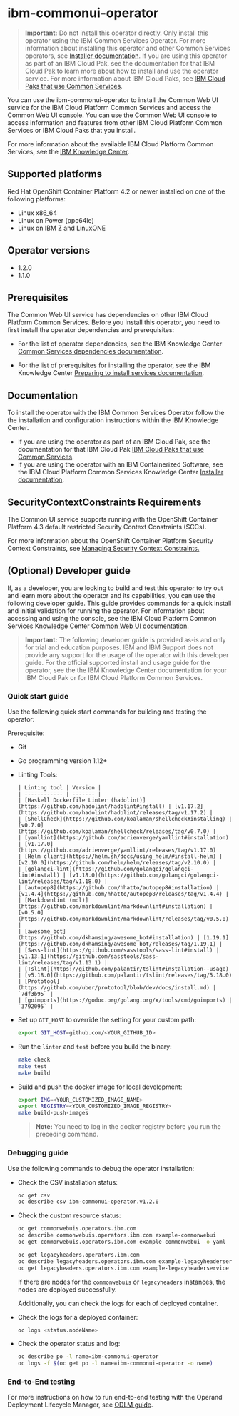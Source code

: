# ibm-commonui-operator

> **Important:** Do not install this operator directly. Only install this operator using the IBM Common Services Operator. For more information about installing this operator and other Common Services operators, see [Installer documentation](http://ibm.biz/cpcs_opinstall).
> If you are using this operator as part of an IBM Cloud Pak, see the documentation for that IBM Cloud Pak to learn more about how to install and use the operator service. For more information about IBM Cloud Paks, see [IBM Cloud Paks that use Common Services](http://ibm.biz/cpcs_cloudpaks).

You can use the ibm-commonui-operator to install the Common Web UI service for the IBM Cloud Platform Common Services and access the Common Web UI console. You can use the Common Web UI console to access information and features from other IBM Cloud Platform Common Services or IBM Cloud Paks that you install.

For more information about the available IBM Cloud Platform Common Services, see the [IBM Knowledge Center](http://ibm.biz/cpcsdocs).

## Supported platforms

Red Hat OpenShift Container Platform 4.2 or newer installed on one of the following platforms:

- Linux x86_64
- Linux on Power (ppc64le)
- Linux on IBM Z and LinuxONE

## Operator versions

- 1.2.0
- 1.1.0

## Prerequisites

The Common Web UI service has dependencies on other IBM Cloud Platform Common Services. Before you install this operator, you need to first install the operator dependencies and prerequisites:

- For the list of operator dependencies, see the IBM Knowledge Center [Common Services dependencies documentation](http://ibm.biz/cpcs_opdependencies).

- For the list of prerequisites for installing the operator, see the IBM Knowledge Center [Preparing to install services documentation](http://ibm.biz/cpcs_opinstprereq).

## Documentation

To install the operator with the IBM Common Services Operator follow the the installation and configuration instructions within the IBM Knowledge Center.

- If you are using the operator as part of an IBM Cloud Pak, see the documentation for that IBM Cloud Pak [IBM Cloud Paks that use Common Services](http://ibm.biz/cpcs_cloudpaks).
- If you are using the operator with an IBM Containerized Software, see the IBM Cloud Platform Common Services Knowledge Center [Installer documentation](http://ibm.biz/cpcs_opinstall).

## SecurityContextConstraints Requirements

The Common UI service supports running with the OpenShift Container Platform 4.3 default restricted Security Context Constraints (SCCs).

For more information about the OpenShift Container Platform Security Context Constraints, see [Managing Security Context Constraints.](https://docs.openshift.com/container-platform/4.3/authentication/managing-security-context-constraints.html)

## (Optional) Developer guide

If, as a developer, you are looking to build and test this operator to try out and learn more about the operator and its capabilities, you can use the following developer guide. This guide provides commands for a quick install and initial validation for running the operator. For information about accessing and using the console, see the IBM Cloud Platform Common Services Knowledge Center [Common Web UI documentation](http://ibm.biz/cpcs_opcwebui).

> **Important:** The following developer guide is provided as-is and only for trial and education purposes. IBM and IBM Support does not provide any support for the usage of the operator with this developer guide. For the official supported install and usage guide for the operator, see the the IBM Knowledge Center documentation for your IBM Cloud Pak or for IBM Cloud Platform Common Services.

### Quick start guide

Use the following quick start commands for building and testing the operator:

Prerequisite:

- Git
- Go programming version 1.12+
- Linting Tools:

      | Linting tool | Version |
      | ------------ | ------- |
      | [Haskell Dockerfile Linter (hadolint)](https://github.com/hadolint/hadolint#install) | [v1.17.2](https://github.com/hadolint/hadolint/releases/tag/v1.17.2) |
      | [ShellCheck](https://github.com/koalaman/shellcheck#installing) | [v0.7.0](https://github.com/koalaman/shellcheck/releases/tag/v0.7.0) |
      | [yamllint](https://github.com/adrienverge/yamllint#installation) | [v1.17.0](https://github.com/adrienverge/yamllint/releases/tag/v1.17.0)
      | [Helm client](https://helm.sh/docs/using_helm/#install-helm) | [v2.10.0](https://github.com/helm/helm/releases/tag/v2.10.0) |
      | [golangci-lint](https://github.com/golangci/golangci-lint#install) | [v1.18.0](https://github.com/golangci/golangci-lint/releases/tag/v1.18.0) |
      | [autopep8](https://github.com/hhatto/autopep8#installation) | [v1.4.4](https://github.com/hhatto/autopep8/releases/tag/v1.4.4) |
      | [Markdownlint (mdl)](https://github.com/markdownlint/markdownlint#installation) | [v0.5.0](https://github.com/markdownlint/markdownlint/releases/tag/v0.5.0) |
      | [awesome_bot](https://github.com/dkhamsing/awesome_bot#installation) | [1.19.1](https://github.com/dkhamsing/awesome_bot/releases/tag/1.19.1) |
      | [Sass-lint](https://github.com/sasstools/sass-lint#install) | [v1.13.1](https://github.com/sasstools/sass-lint/releases/tag/v1.13.1) |
      | [Tslint](https://github.com/palantir/tslint#installation--usage) | [v5.18.0](https://github.com/palantir/tslint/releases/tag/5.18.0)
      | [Prototool](https://github.com/uber/prototool/blob/dev/docs/install.md) | `7df3b95` |
      | [goimports](https://godoc.org/golang.org/x/tools/cmd/goimports) | `3792095` |

- Set up `GIT_HOST` to override the setting for your custom path:

  ```bash
  export GIT_HOST=github.com/<YOUR_GITHUB_ID>
  ```

- Run the `linter` and `test` before you build the binary:

  ```bash
  make check
  make test
  make build
  ```

- Build and push the docker image for local development:

  ```bash
  export IMG=<YOUR_CUSTOMIZED_IMAGE_NAME>
  export REGISTRY=<YOUR_CUSTOMIZED_IMAGE_REGISTRY>
  make build-push-images
  ```

  > **Note:** You need to log in the docker registry before you run the preceding command.

### Debugging guide

Use the following commands to debug the operator installation:

- Check the CSV installation status:

  ```bash
  oc get csv
  oc describe csv ibm-commonui-operator.v1.2.0
  ```

- Check the custom resource status:

  ```bash
  oc get commonwebuis.operators.ibm.com
  oc describe commonwebuis.operators.ibm.com example-commonwebui
  oc get commonwebuis.operators.ibm.com example-commonwebui -o yaml

  oc get legacyheaders.operators.ibm.com
  oc describe legacyheaders.operators.ibm.com example-legacyheaderservice
  oc get legacyheaders.operators.ibm.com example-legacyheaderservice -o yaml
  ```

  If there are nodes for the `commonwebuis` or `legacyheaders` instances, the nodes are deployed successfully.

  Additionally, you can check the logs for each of deployed container.

- Check the logs for a deployed container:

  ```bash
  oc logs <status.nodeName>
  ```

- Check the operator status and log:

  ```bash
  oc describe po -l name=ibm-commonui-operator
  oc logs -f $(oc get po -l name=ibm-commonui-operator -o name)
  ```

### End-to-End testing

For more instructions on how to run end-to-end testing with the Operand Deployment Lifecycle Manager, see [ODLM guide](https://github.com/IBM/operand-deployment-lifecycle-manager/blob/master/docs/dev/e2e.md#running-e2e-tests).
